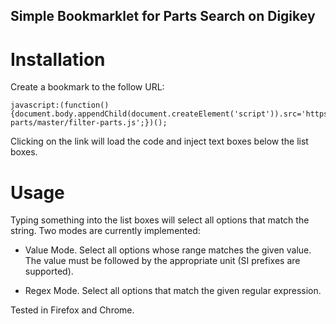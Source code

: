 Simple Bookmarklet for Parts Search on Digikey
------------------------------

Installation
============

Create a bookmark to the follow URL:

    javascript:(function(){document.body.appendChild(document.createElement('script')).src='https://raw.github.com/thjaeger/filter-parts/master/filter-parts.js';})();

Clicking on the link will load the code and inject text boxes below the list boxes.

Usage
=====

Typing something into the list boxes will select all options that match the
string.  Two modes are currently implemented:

* Value Mode.  Select all options whose range matches the given value.  The
  value must be followed by the appropriate unit (SI prefixes are supported).

* Regex Mode.  Select all options that match the given regular expression.

Tested in Firefox and Chrome.
